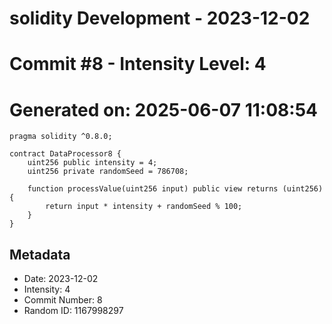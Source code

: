 ﻿# solidity Development - 2023-12-02
# Commit #8 - Intensity Level: 4
# Generated on: 2025-06-07 11:08:54
```solidity
pragma solidity ^0.8.0;

contract DataProcessor8 {
    uint256 public intensity = 4;
    uint256 private randomSeed = 786708;

    function processValue(uint256 input) public view returns (uint256) {
        return input * intensity + randomSeed % 100;
    }
}
```
## Metadata
- Date: 2023-12-02
- Intensity: 4
- Commit Number: 8
- Random ID: 1167998297
